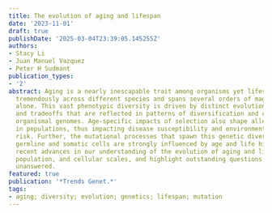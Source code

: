 ```yaml
---
title: The evolution of aging and lifespan
date: '2023-11-01'
draft: true
publishDate: '2025-03-04T23:39:05.145255Z'
authors:
- Stacy Li
- Juan Manuel Vazquez
- Peter H Sudmant
publication_types:
- '2'
abstract: Aging is a nearly inescapable trait among organisms yet lifespan varies
  tremendously across different species and spans several orders of magnitude in vertebrates
  alone. This vast phenotypic diversity is driven by distinct evolutionary trajectories
  and tradeoffs that are reflected in patterns of diversification and constraint in
  organismal genomes. Age-specific impacts of selection also shape allele frequencies
  in populations, thus impacting disease susceptibility and environment-specific mortality
  risk. Further, the mutational processes that spawn this genetic diversity in both
  germline and somatic cells are strongly influenced by age and life history. We discuss
  recent advances in our understanding of the evolution of aging and lifespan at organismal,
  population, and cellular scales, and highlight outstanding questions that remain
  unanswered.
featured: true
publication: '*Trends Genet.*'
tags:
- aging; diversity; evolution; genetics; lifespan; mutation
---
```


